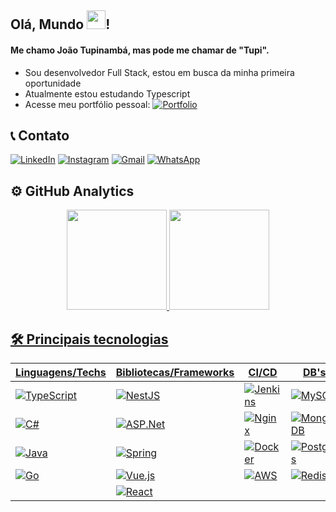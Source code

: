 
## Olá, Mundo <img width="30" src="https://raw.githubusercontent.com/kaueMarques/kaueMarques/master/hi.gif">!

#### Me chamo João Tupinambá, mas pode me chamar de "Tupi".

* Sou desenvolvedor Full Stack, estou em busca da minha primeira oportunidade
* Atualmente estou estudando Typescript
* Acesse meu portfólio pessoal: [![Portfolio](https://img.shields.io/badge/Portfolio-%23000000.svg?style=for-the-badge&logo=firefox&logoColor=#FF7139)](https://tupi.dev)

## 📞 Contato

[![LinkedIn](https://img.shields.io/badge/LinkedIn-0077B5?style=for-the-badge&logo=linkedin&logoColor=white)](https://www.linkedin.com/in/joaotupinamba)
[![Instagram](https://img.shields.io/badge/Instagram-E4405F?style=for-the-badge&logo=instagram&logoColor=white)](https://instagram.com/jh.tupinamba)
[![Gmail](https://img.shields.io/badge/Gmail-D14836?style=for-the-badge&logo=gmail&logoColor=white)](mailto:douglas.fernandes91@live.com)
[![WhatsApp](https://img.shields.io/badge/WhatsApp-25D366?style=for-the-badge&logo=whatsapp&logoColor=white)](https://api.whatsapp.com/send?phone=5598991739443)

## ⚙️ GitHub Analytics

<div align ="center">
    <a href="https://github.com/tupis">
    <img height="160em" src="https://github-readme-stats.vercel.app/api?username=tupis&show_icons=true&theme=algolia&include_all_commits=true&count_private=true"/>
    <img height="160em" src="https://github-readme-stats.vercel.app/api/top-langs/?username=tupis&layout=compact&langs_count=7&theme=algolia"/>
</div>

## 🛠 Principais tecnologias

| Linguagens/Techs | Bibliotecas/Frameworks | CI/CD | DB's |
|---|---|---|---|
| ![TypeScript](https://img.shields.io/badge/typescript-%23007ACC.svg?style=for-the-badge&logo=typescript&logoColor=white) | ![NestJS](https://img.shields.io/badge/nestjs-%23E0234E.svg?style=for-the-badge&logo=nestjs&logoColor=white) | ![Jenkins](https://img.shields.io/badge/jenkins-%232C5263.svg?style=for-the-badge&logo=jenkins&logoColor=white) | ![MySQL](https://img.shields.io/badge/mysql-4479A1.svg?style=for-the-badge&logo=mysql&logoColor=white) |
| ![C#](https://img.shields.io/badge/c%23-%23239120.svg?style=for-the-badge&logo=csharp&logoColor=white) | ![ASP.Net](https://img.shields.io/badge/.NET-5C2D91?style=for-the-badge&logo=.net&logoColor=white) | ![Nginx](https://img.shields.io/badge/nginx-%23009639.svg?style=for-the-badge&logo=nginx&logoColor=white) | ![MongoDB](https://img.shields.io/badge/MongoDB-%234ea94b.svg?style=for-the-badge&logo=mongodb&logoColor=white) |
| ![Java](https://img.shields.io/badge/java-%23ED8B00.svg?style=for-the-badge&logo=openjdk&logoColor=white) | ![Spring](https://img.shields.io/badge/spring-%236DB33F.svg?style=for-the-badge&logo=spring&logoColor=white) | ![Docker](https://img.shields.io/badge/docker-%230db7ed.svg?style=for-the-badge&logo=docker&logoColor=white) | ![Postgres](https://img.shields.io/badge/postgres-%23316192.svg?style=for-the-badge&logo=postgresql&logoColor=white) |
| ![Go](https://img.shields.io/badge/go-%2300ADD8.svg?style=for-the-badge&logo=go&logoColor=white) | ![Vue.js](https://img.shields.io/badge/vuejs-%2335495e.svg?style=for-the-badge&logo=vuedotjs&logoColor=%234FC08D) | ![AWS](https://img.shields.io/badge/AWS-%23FF9900.svg?style=for-the-badge&logo=amazon-aws&logoColor=white) | ![Redis](https://img.shields.io/badge/redis-%23DD0031.svg?style=for-the-badge&logo=redis&logoColor=white) |
|  | ![React](https://img.shields.io/badge/react-%2320232a.svg?style=for-the-badge&logo=react&logoColor=%2361DAFB) |  |  |

